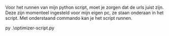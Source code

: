 Voor het runnen van mijn python script, moet je zorgen dat de urls juist zijn.
Deze zijn momenteel ingesteld voor mijn eigen pc, ze staan onderaan in het script.
Met onderstaand commando kan je het script runnen.

py .\optimizer-script.py
